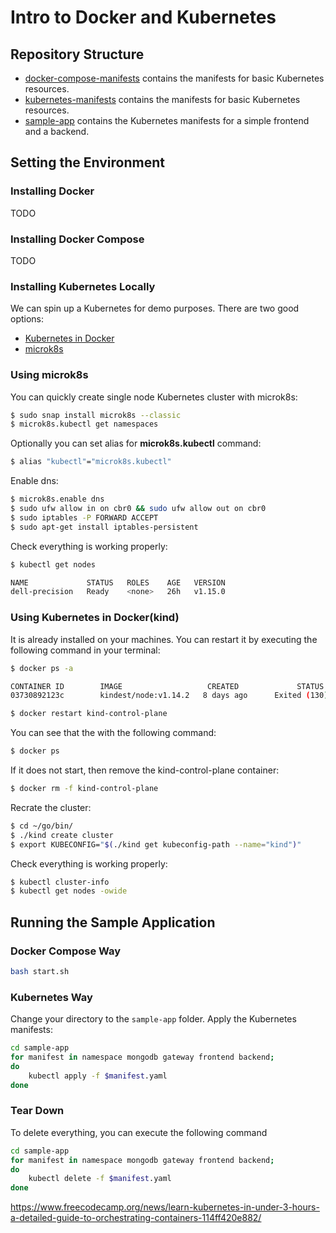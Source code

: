 # Intro to Docker and Kubernetes

## Repository Structure
- [docker-compose-manifests](./kubernetes-resources) contains the manifests for basic Kubernetes resources.
- [kubernetes-manifests](./kubernetes-resources) contains the manifests for basic Kubernetes resources.
- [sample-app](./sample-app) contains the Kubernetes manifests for a simple frontend and a backend.

## Setting the Environment

### Installing Docker

TODO

### Installing Docker Compose

TODO

### Installing Kubernetes Locally
We can spin up a Kubernetes for demo purposes. There are two good options:

- [Kubernetes in Docker](https://kind.sigs.k8s.io/)
- [microk8s](https://microk8s.io/)


### Using microk8s
You can quickly create single node Kubernetes cluster with microk8s:

```bash
$ sudo snap install microk8s --classic
$ microk8s.kubectl get namespaces
```

Optionally you can set alias for **microk8s.kubectl** command:
```bash
$ alias "kubectl"="microk8s.kubectl"
```

Enable dns:

```bash
$ microk8s.enable dns
$ sudo ufw allow in on cbr0 && sudo ufw allow out on cbr0
$ sudo iptables -P FORWARD ACCEPT
$ sudo apt-get install iptables-persistent
```

Check everything is working properly:

```bash
$ kubectl get nodes

NAME             STATUS   ROLES    AGE   VERSION
dell-precision   Ready    <none>   26h   v1.15.0
```

### Using Kubernetes in Docker(kind)
It is already installed on your machines. You can restart it by executing the following command in your terminal:

```bash
$ docker ps -a

CONTAINER ID        IMAGE                   CREATED             STATUS                 NAMES
03730892123c        kindest/node:v1.14.2   8 days ago      Exited (130) 4 days ago  kind-control-plane

$ docker restart kind-control-plane
```
You can see that the with the following command:
```bash
$ docker ps
```

If it does not start, then remove the kind-control-plane container:

```bash
$ docker rm -f kind-control-plane
```

Recrate the cluster:

```bash
$ cd ~/go/bin/
$ ./kind create cluster
$ export KUBECONFIG="$(./kind get kubeconfig-path --name="kind")"
```

Check everything is working properly:

```bash
$ kubectl cluster-info
$ kubectl get nodes -owide
```

## Running the Sample Application

### Docker Compose Way

```bash
bash start.sh
```

### Kubernetes Way
Change your directory to the `sample-app` folder. Apply the Kubernetes manifests:

```bash
cd sample-app
for manifest in namespace mongodb gateway frontend backend; 
do 
    kubectl apply -f $manifest.yaml
done
```

### Tear Down
To delete everything, you can execute the following command

```bash
cd sample-app
for manifest in namespace mongodb gateway frontend backend; 
do 
    kubectl delete -f $manifest.yaml
done
```

https://www.freecodecamp.org/news/learn-kubernetes-in-under-3-hours-a-detailed-guide-to-orchestrating-containers-114ff420e882/
